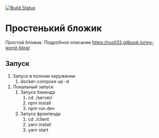 [![Build Status](https://drone.theruzil.com/api/badges/Envoy89/myworstblog/status.svg)](https://drone.theruzil.com/Envoy89/myworstblog)

# Простенький бложик

Простой бложик. Подробное описание https://ruzil33.gitbook.io/my-worst-blog/

## Запуск
1. Запуск в полном окружении
    1. docker-compose up -d
2. Локальный запуск
    1. Запуск бэкенда 
        1. cd ./server/
        2. npm install
        3. npm run dev
    2. Запуск фронтенда
        1. cd ./client
        2. yarn install
        3. yarn start